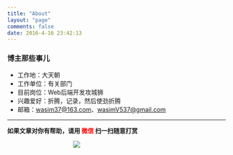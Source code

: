 ```yaml
---
title: "About"
layout: "page"
comments: false
date: 2016-4-16 23:42:13
---
```


### 博主那些事儿

- 工作地：大天朝
- 工作单位：有关部门
- 目前岗位：Web后端开发攻城狮
- 兴趣爱好：折腾，记录，然后使劲折腾
- 邮箱：wasim37@163.com、wasimV537@gmail.com

* * *
**如果文章对你有帮助，请用<font style="color:red;"> 微信 </font>扫一扫随意打赏**
<div style="text-align:center;width:320px;height:320px;"><img src="\..\wx.gif"/></div>
<br/>